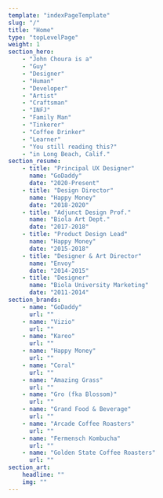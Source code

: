 ```yaml
---
template: "indexPageTemplate"
slug: "/"
title: "Home"
type: "topLevelPage"
weight: 1
section_hero:
    - "John Choura is a"
    - "Guy"
    - "Designer"
    - "Human"
    - "Developer"
    - "Artist"
    - "Craftsman"
    - "INFJ"
    - "Family Man"
    - "Tinkerer"
    - "Coffee Drinker"
    - "Learner"
    - "You still reading this?"
    - "in Long Beach, Calif."
section_resume:
    - title: "Principal UX Designer"
      name: "GoDaddy"
      date: "2020-Present"
    - title: "Design Director"
      name: "Happy Money"
      date: "2018-2020"
    - title: "Adjunct Design Prof."
      name: "Biola Art Dept."
      date: "2017-2018"
    - title: "Product Design Lead"
      name: "Happy Money"
      date: "2015-2018"
    - title: "Designer & Art Director"
      name: "Envoy"
      date: "2014-2015"
    - title: "Designer"
      name: "Biola University Marketing"
      date: "2011-2014"
section_brands:
    - name: "GoDaddy"
      url: ""
    - name: "Vizio"
      url: ""
    - name: "Kareo"
      url: ""
    - name: "Happy Money"
      url: ""
    - name: "Coral"
      url: ""
    - name: "Amazing Grass"
      url: ""
    - name: "Gro (fka Blossom)"
      url: ""
    - name: "Grand Food & Beverage"
      url: ""
    - name: "Arcade Coffee Roasters"
      url: ""
    - name: "Fermensch Kombucha"
      url: ""
    - name: "Golden State Coffee Roasters"
      url: ""
section_art:
    headline: ""
    img: ""
---
```

